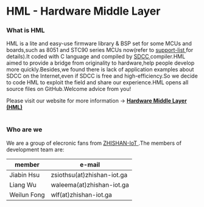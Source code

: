 <h1> HML - Hardware Middle Layer </h1>

<h3> What is HML </h3>
<p>
HML is a lite and easy-use firmware library & BSP set for some MCUs and boards,such as 8051 and STC90 series MCUs now(refer to <a href="http://hw.zhishan-iot.ga/page/hml/index.html#support-list"> support-list </a> for details).It coded with C language and compiled by <a href="http://sdcc.sourceforge.net/"> SDCC </a> compiler.HML aimed to provide a bridge from originality to hardware,help people develop more quickly.Besides,we found there is lack of application examples about SDCC on the Internet,even if SDCC is free and high-efficiency.So we decide to code HML to exploit the field and share our experience.HML opens all source files on GitHub.Welcome advice from you!
</p>
Please visit our website for more information -> <a href="http://hw.zhishan-iot.ga/page/hml/index.html"> <strong> Hardware Middle Layer (HML) </strong> </a>
<br>
<br>

<h3> Who are we </h3>
<p>
We are a group of elecronic fans from <a href="http://zhishan-iot.ga"> ZHISHAN-IoT </a> .The members of development team are:
</p>

|member        |e-mail                      |
|--------------|----------------------------|
| Jiabin Hsu   | zsiothsu(at)zhishan-iot.ga |
| Liang Wu     | waleema(at)zhishan-iot.ga  |
| Weilun Fong  | wlf(at)zhishan-iot.ga      |
